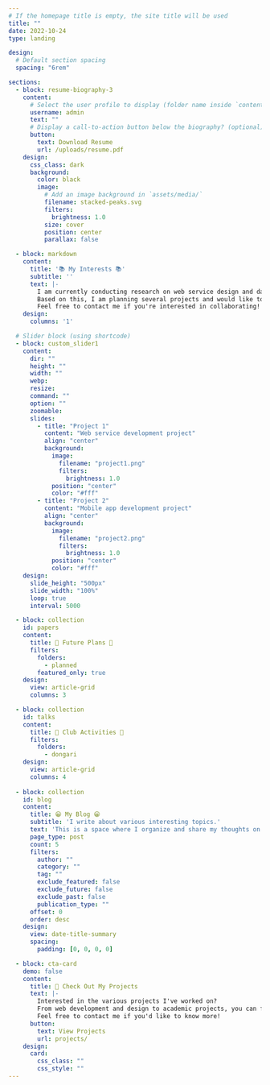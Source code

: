 ```yaml
---
# If the homepage title is empty, the site title will be used
title: ""
date: 2022-10-24
type: landing

design:
  # Default section spacing
  spacing: "6rem"

sections:
  - block: resume-biography-3
    content:
      # Select the user profile to display (folder name inside `content/authors/`)
      username: admin
      text: ""
      # Display a call-to-action button below the biography? (optional)
      button:
        text: Download Resume
        url: /uploads/resume.pdf
    design:
      css_class: dark
      background:
        color: black
        image:
          # Add an image background in `assets/media/`
          filename: stacked-peaks.svg
          filters:
            brightness: 1.0
          size: cover
          position: center
          parallax: false

  - block: markdown
    content:
      title: '📚 My Interests 📚'
      subtitle: ''
      text: |-
        I am currently conducting research on web service design and databases.  
        Based on this, I am planning several projects and would like to collaborate to produce even better results.  
        Feel free to contact me if you're interested in collaborating! 😃
    design:
      columns: '1'

  # Slider block (using shortcode)
  - block: custom_slider1
    content:
      dir: "" 
      height: "" 
      width: "" 
      webp: 
      resize:  
      command: "" 
      option: "" 
      zoomable: 
      slides:
        - title: "Project 1"
          content: "Web service development project"
          align: "center"
          background:
            image:
              filename: "project1.png"
              filters:
                brightness: 1.0
            position: "center"
            color: "#fff"
        - title: "Project 2"
          content: "Mobile app development project"
          align: "center"
          background:
            image:
              filename: "project2.png"
              filters:
                brightness: 1.0
            position: "center"
            color: "#fff"
    design:
      slide_height: "500px"
      slide_width: "100%"
      loop: true
      interval: 5000

  - block: collection
    id: papers
    content:
      title: 📅 Future Plans 📅
      filters:
        folders:
          - planned
        featured_only: true
    design:
      view: article-grid
      columns: 3

  - block: collection
    id: talks
    content:
      title: 💫 Club Activities 💫
      filters:
        folders:
          - dongari
    design:
      view: article-grid
      columns: 4
     
  - block: collection
    id: blog
    content:
      title: 😁 My Blog 😁
      subtitle: 'I write about various interesting topics.'
      text: 'This is a space where I organize and share my thoughts on programming, web service design, and personal interests.'
      page_type: post
      count: 5
      filters:
        author: ""
        category: ""
        tag: ""
        exclude_featured: false
        exclude_future: false
        exclude_past: false
        publication_type: ""
      offset: 0
      order: desc
    design:
      view: date-title-summary
      spacing:
        padding: [0, 0, 0, 0]

  - block: cta-card
    demo: false
    content:
      title: 🚀 Check Out My Projects
      text: |-
        Interested in the various projects I've worked on?  
        From web development and design to academic projects, you can find my work in my portfolio.  
        Feel free to contact me if you'd like to know more!
      button:
        text: View Projects
        url: projects/
    design:
      card:
        css_class: ""
        css_style: ""
---
```


